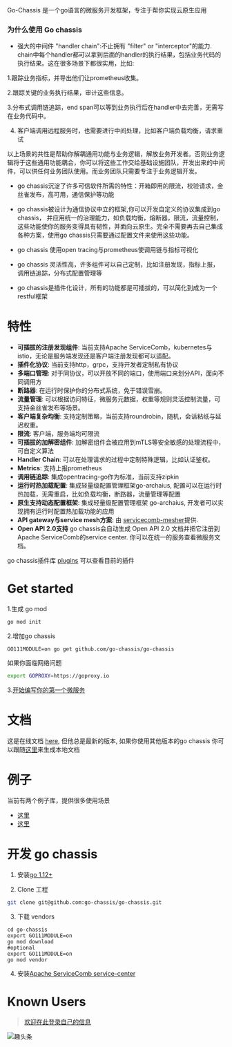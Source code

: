 Go-Chassis 是一个go语言的微服务开发框架，专注于帮你实现云原生应用

### 为什么使用 Go chassis
- 强大的中间件 "handler chain":不止拥有 "filter" or "interceptor"的能力. chain中每个handler都可以拿到后面的handler的执行结果，包括业务代码的执行结果。这在很多场景下都很实用，比如:

1.跟踪业务指标，并导出他们让prometheus收集。

2.跟踪关键的业务执行结果，审计这些信息。

3.分布式调用链追踪，end span可以等到业务执行后在handler中去完善，无需写在业务代码中。

4. 客户端调用远程服务时，也需要进行中间处理，比如客户端负载均衡，请求重试

以上场景的共性是帮助你解耦通用功能与业务逻辑，解放业务开发者。否则业务逻辑将于这些通用功能耦合，你可以将这些工作交给基础设施团队，开发出来的中间件，可以供任何业务团队使用。而业务团队只需要专注于业务逻辑开发。

- go chassis沉淀了许多可信软件所需的特性：开箱即用的限流，校验请求，金丝雀发布，高可用，通信保护等功能

- go chassis被设计为通信协议中立的框架,你可以开发自定义的协议集成到go chassis， 并应用统一的治理能力，如负载均衡，熔断器，限流，流量控制，这些功能使你的服务变得具有韧性，并面向云原生。完全不需要再去自己集成各种方案，使用go chassis只需要通过配置文件来使用这些功能。

- go chassis 使用open tracing与prometheus使调用链与指标可视化

- go chassis 灵活性高，许多组件可以自己定制，比如注册发现，指标上报，调用链追踪，分布式配置管理等

- go chassis是插件化设计，所有的功能都是可插拔的，可以简化到成为一个restful框架


# 特性
 - **可插拔的注册发现组件**: 当前支持Apache ServiceComb，kubernetes与istio，无论是服务端发现还是客户端注册发现都可以适配。
 - **插件化协议**: 当前支持http，grpc，支持开发者定制私有协议
 - **多端口管理**:  对于同协议，可以开放不同的端口，使用端口来划分API，面向不同调用方
 - **断路器**:  在运行时保护你的分布式系统，免于错误雪崩。
 - **流量管理**:  可以根据访问特征，微服务元数据，权重等规则灵活控制流量，可支持金丝雀发布等场景。
 - **客户端复杂均衡**: 支持定制策略，当前支持roundrobin，随机，会话粘纸与延迟权重。
 - **限流**:  客户端，服务端均可限流
 - **可插拔的加解密组件**:   加解密组件会被应用到mTLS等安全敏感的处理流程中，可自定义算法
 - **Handler Chain**:  可以在处理请求的过程中定制特殊逻辑，比如认证鉴权。
 - **Metrics**:  支持上报prometheus
 - **调用链追踪**: 集成opentracing-go作为标准，当前支持zipkin 
 - **运行时热加载配置**: 集成轻量级配置管理框架go-archaius, 配置可以在运行时热加载，无需重启，比如负载均衡，断路器，流量管理等配置
 - **原生支持动态配置框架**: 集成轻量级配置管理框架 go-archaius, 开发者可以实现拥有运行时配置热加载功能的应用
 - **API gateway与service mesh方案**: 由 [servicecomb-mesher](https://github.com/apache/servicecomb-mesher)提供. 
 - **Open API 2.0支持** go chassis会自动生成 Open API 2.0 文档并把它注册到Apache ServiceComb的service center. 你可以在统一的服务查看微服务文档。

go chassis插件库 [plugins](https://github.com/go-chassis/go-chassis-extension) 可以查看目前的插件

# Get started 
1.生成 go mod
```bash
go mod init
```
2.增加go chassis 
```shell script
GO111MODULE=on go get github.com/go-chassis/go-chassis
```
如果你面临网络问题
```bash
export GOPROXY=https://goproxy.io
```

3.[开始编写你的第一个微服务](https://go-chassis.readthedocs.io/en/latest/getstarted/writing-rest.html)


# 文档
这是在线文档 [here](https://go-chassis.readthedocs.io/), 
但他总是最新的版本, 如果你使用其他版本的go chassis
你可以跟随[这里](docs/README.md)来生成本地文档

# 例子
当前有两个例子库，提供很多使用场景
- [这里](examples)
- [这里](https://github.com/go-chassis/go-chassis-examples)

# 开发 go chassis

1. 安装[go 1.12+](https://golang.org/doc/install) 

2. Clone 工程

```sh
git clone git@github.com:go-chassis/go-chassis.git
```

3. 下载 vendors
```shell
cd go-chassis
export GO111MODULE=on 
go mod download
#optional
export GO111MODULE=on 
go mod vendor
```

4. 安装[Apache ServiceComb service-center](http://servicecomb.apache.org/)

# Known Users

> [欢迎在此登录自己的信息](https://github.com/go-chassis/go-chassis/issues/592)

![趣头条](https://gss3.bdstatic.com/-Po3dSag_xI4khGkpoWK1HF6hhy/baike/w%3D268%3Bg%3D0/sign=61fc74acb212c8fcb4f3f1cbc438f578/d8f9d72a6059252dc75d1b883f9b033b5ab5b9f7.jpg)

